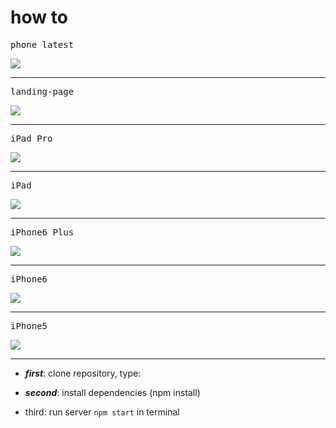 # how to

<kbd>phone latest</kbd>

![](builds/dev/images/phone-latest.png)
<hr />

<kbd>landing-page</kbd>

![](builds/dev/images/landing-page.png)
<hr />

<kbd>iPad Pro</kbd>

![](builds/dev/images/ipadpro.png)
<hr />

<kbd>iPad</kbd>

![](builds/dev/images/ipad.png)
<hr />

<kbd>iPhone6 Plus</kbd>

![](builds/dev/images/iphone6plus.png)
<hr />

<kbd>iPhone6</kbd>

![](builds/dev/images/iphone6.png)
<hr />

<kbd>iPhone5</kbd>

![](builds/dev/images/iphone5.png)
<hr />






- ***first***: clone repository, type:

- ***second***: install dependencies (npm install)

- third: run server `npm start` in terminal









